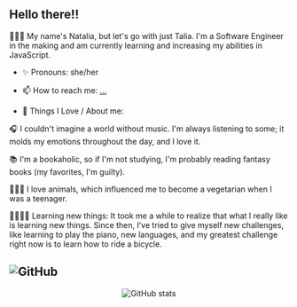 ## Hello there!!
🤗👋🏽 My name's Natalia, but let's go with just Talia. I'm a Software Engineer in the making and am currently learning and increasing my abilities in JavaScript.

- ✨ Pronouns: she/her

- 📫 How to reach me: [...](https://www.linkedin.com/in/taliareis/)

- 💜 Things I Love / About me:

🎧 I couldn't imagine a world without music. I'm always listening to some; it molds my emotions throughout the day, and I love it.

📚 I'm a bookaholic, so if I'm not studying, I'm probably reading fantasy books (my favorites, I'm guilty).

🐶🦄🐱 I love animals, which influenced me to become a vegetarian when I was a teenager.

🎹🚴🏽‍♀️ Learning new things: It took me a while to realize that what I really like is learning new things. Since then, I’ve tried to give myself new challenges, like learning to play the piano, new languages, and my greatest challenge right now is to learn how to ride a bicycle.

## ![GitHub](https://img.shields.io/badge/GitHub-181717?style=for-the-badge&logo=github) 

<div align="center">
  <img src="https://github-readme-stats.vercel.app/api?username=Talia-R&show_icons=true&theme=radical&hide_rank=true&hide_border=true" alt="GitHub stats">
</div>
